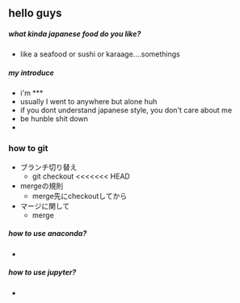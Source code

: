 ## hello guys

##### what kinda japanese food do you like?
 - like a seafood or sushi or karaage....somethings

##### my introduce
 - i'm ***
 - usually I went to anywhere but alone huh
 - if you dont understand japanese style, you don't care about me
 - be hunble shit down
 -  

 ### how to git
 - ブランチ切り替え
   - git checkout <branch>
<<<<<<< HEAD
 - mergeの規則
   -  merge先にcheckoutしてから
 - マージに関して
   - merge 

##### how to use anaconda?
 - 

##### how to use jupyter?
 - 

 


